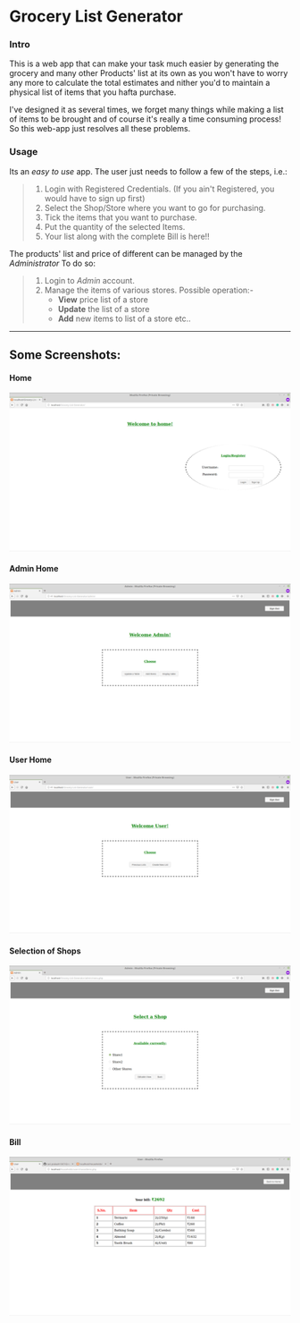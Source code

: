 # Grocery List Generator

### Intro

This is a web app that can make your task much easier by generating the grocery and many other Products' list at its own as you won't have to worry any more to calculate the total estimates and nither you'd to maintain a physical list of items that you hafta purchase.

I've designed it as several times, we forget many things while making a list of items to be brought and of course it's really a time consuming process! So this web-app just resolves all these problems.

### Usage

Its an _easy to use_ app.
The user just needs to follow a few of the steps, i.e.:

> 1. Login with Registered Credentials. (If you ain't Registered, you would have to sign up first)
> 2. Select the Shop/Store where you want to go for purchasing.
> 3. Tick the items that you want to purchase.
> 4. Put the quantity of the selected Items.
> 5. Your list along with the complete Bill is here!!

The products' list and price of different can be managed by the _Administrator_
To do so:

> 1. Login to *Admin* account.
> 2. Manage the items of various stores. Possible operation:-
>     * **View** price list of a store
>     * **Update** the list of a store
>     * **Add** new items to list of a store etc..


<hr />

## Some Screenshots:

#### Home
![Login or Register](/image/login.png)

#### Admin Home
![Login or Register](/image/adminMenu.png)

#### User Home
![Login or Register](/image/userMenu.png)

#### Selection of Shops
![Login or Register](/image/selectShop.png)

#### Bill
![Login or Register](/image/finalList.png)
